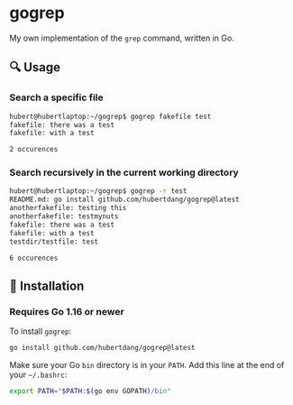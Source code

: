 # gogrep
My own implementation of the `grep` command, written in Go.

## 🔍 Usage

### Search a specific file

```bash
hubert@hubertlaptop:~/gogrep$ gogrep fakefile test
fakefile: there was a test
fakefile: with a test

2 occurences
```

### Search recursively in the current working directory

```bash
hubert@hubertlaptop:~/gogrep$ gogrep -r test
README.md: go install github.com/hubertdang/gogrep@latest
anotherfakefile: testing this
anotherfakefile: testmynuts
fakefile: there was a test
fakefile: with a test
testdir/testfile: test

6 occurences
```

## 🔧 Installation

### Requires Go 1.16 or newer

To install `gogrep`:

```bash
go install github.com/hubertdang/gogrep@latest
```

Make sure your Go `bin` directory is in your `PATH`. Add this line at the end of your `~/.bashrc`:
```bash
export PATH="$PATH:$(go env GOPATH)/bin"
```
